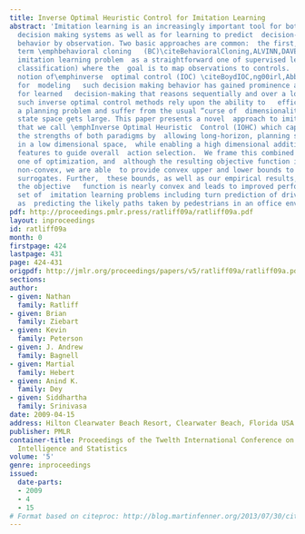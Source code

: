 ```yaml
---
title: Inverse Optimal Heuristic Control for Imitation Learning
abstract: 'Imitation learning is an increasingly important tool for both developing  automatic
  decision making systems as well as for learning to predict  decision-making and
  behavior by observation. Two basic approaches are common:  the first, which we here
  term \emphbehavioral cloning   (BC)\citeBehavioralCloning,ALVINN,DAVE, treats the
  imitation learning problem  as a straightforward one of supervised learning (e.g.
  classification) where the  goal is to map observations to controls.  Secondly, the
  notion of\emphinverse  optimal control (IOC) \citeBoydIOC,ng00irl,Abbeel04c,mmp06
  for  modeling   such decision making behavior has gained prominence as it allows
  for learned   decision-making that reasons sequentially and over a long horizon.  Unfortunately,
  such inverse optimal control methods rely upon the ability to   efficiently solve
  a planning problem and suffer from the usual “curse of  dimensionality” when the
  state space gets large. This paper presents a novel  approach to imitation learning
  that we call \emphInverse Optimal Heuristic  Control (IOHC) which capitalizes on
  the strengths of both paradigms by  allowing long-horizon, planning style reasoning
  in a low dimensional space,  while enabling a high dimensional additional set of
  features to guide overall  action selection.  We frame this combined problem as
  one of optimization, and  although the resulting objective function is actually
  non-convex, we are able  to provide convex upper and lower bounds to optimize as
  surrogates. Further,  these bounds, as well as our empirical results, show that
  the objective   function is nearly convex and leads to improved performance on a
  set of  imitation learning problems including turn prediction of drivers as well
  as  predicting the likely paths taken by pedestrians in an office environment.'
pdf: http://proceedings.pmlr.press/ratliff09a/ratliff09a.pdf
layout: inproceedings
id: ratliff09a
month: 0
firstpage: 424
lastpage: 431
page: 424-431
origpdf: http://jmlr.org/proceedings/papers/v5/ratliff09a/ratliff09a.pdf
sections: 
author:
- given: Nathan
  family: Ratliff
- given: Brian
  family: Ziebart
- given: Kevin
  family: Peterson
- given: J. Andrew
  family: Bagnell
- given: Martial
  family: Hebert
- given: Anind K.
  family: Dey
- given: Siddhartha
  family: Srinivasa
date: 2009-04-15
address: Hilton Clearwater Beach Resort, Clearwater Beach, Florida USA
publisher: PMLR
container-title: Proceedings of the Twelth International Conference on Artificial
  Intelligence and Statistics
volume: '5'
genre: inproceedings
issued:
  date-parts:
  - 2009
  - 4
  - 15
# Format based on citeproc: http://blog.martinfenner.org/2013/07/30/citeproc-yaml-for-bibliographies/
---
```

